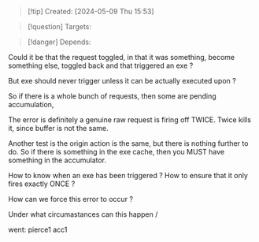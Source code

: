 
>[!tip] Created: [2024-05-09 Thu 15:53]

>[!question] Targets: 

>[!danger] Depends: 

Could it be that the request toggled, in that it was something, become something else, toggled back and that triggered an exe ?

But exe should never trigger unless it can be actually executed upon ?

So if there is a whole bunch of requests, then some are pending accumulation, 

The error is definitely a genuine raw request is firing off TWICE.
Twice kills it, since buffer is not the same.

Another test is the origin action is the same, but there is nothing further to do.
So if there is something in the exe cache, then you MUST have something in the accumulator.

How to know when an exe has been triggered ?
How to ensure that it only fires exactly ONCE ?


How can we force this error to occur ?

Under what circumastances can this happen /

went:
pierce1
acc1